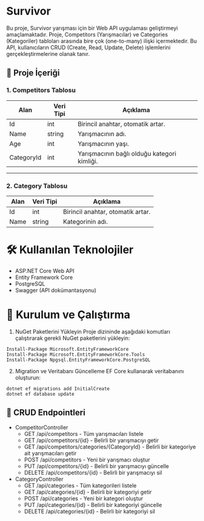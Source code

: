   # Survivor #
  Bu proje, Survivor yarışması için bir Web API uygulaması geliştirmeyi amaçlamaktadır.
  Proje, Competitors (Yarışmacılar) ve Categories (Kategoriler) tabloları arasında bire çok (one-to-many) ilişki içermektedir.
  Bu API, kullanıcıların CRUD (Create, Read, Update, Delete) işlemlerini gerçekleştirmelerine olanak tanır.

  ## 📂 Proje İçeriği
  
  ### 1. Competitors Tablosu

| Alan       | Veri Tipi | Açıklama                                   |
|------------|-----------|--------------------------------------------|
| Id         | int       | Birincil anahtar, otomatik artar.          |
| Name       | string    | Yarışmacının adı.                         |
| Age        | int       | Yarışmacının yaşı.                        |
| CategoryId | int       | Yarışmacının bağlı olduğu kategori kimliği.|

---

### 2. Category Tablosu

| Alan | Veri Tipi | Açıklama                  |
|------|-----------|---------------------------|
| Id   | int       | Birincil anahtar, otomatik artar. |
| Name | string    | Kategorinin adı.          |

# 🛠️ Kullanılan Teknolojiler
 * ASP.NET Core Web API
 * Entity Framework Core
 * PostgreSQL
 * Swagger (API dokümantasyonu)
   
# 🚀 Kurulum ve Çalıştırma
1. NuGet Paketlerini Yükleyin
Proje dizininde aşağıdaki komutları çalıştırarak gerekli NuGet paketlerini yükleyin:

````
Install-Package Microsoft.EntityFrameworkCore
Install-Package Microsoft.EntityFrameworkCore.Tools
Install-Package Npgsql.EntityFrameworkCore.PostgreSQL
````
2. Migration ve Veritabanı Güncelleme
EF Core kullanarak veritabanını oluşturun:
````
dotnet ef migrations add InitialCreate
dotnet ef database update

````

## 📌 CRUD Endpointleri
 - CompetitorController
   * GET /api/competitors - Tüm yarışmacıları listele
   * GET /api/competitors/{id} - Belirli bir yarışmacıyı getir
   * GET /api/competitors/categories/{CategoryId} - Belirli bir kategoriye ait yarışmacıları getir
   * POST /api/competitors - Yeni bir yarışmacı oluştur
   * PUT /api/competitors/{id} - Belirli bir yarışmacıyı güncelle
   * DELETE /api/competitors/{id} - Belirli bir yarışmacıyı sil
- CategoryController
   * GET /api/categories - Tüm kategorileri listele
   * GET /api/categories/{id} - Belirli bir kategoriyi getir
   * POST /api/categories - Yeni bir kategori oluştur
   * PUT /api/categories/{id} - Belirli bir kategoriyi güncelle
   * DELETE /api/categories/{id} - Belirli bir kategoriyi sil




